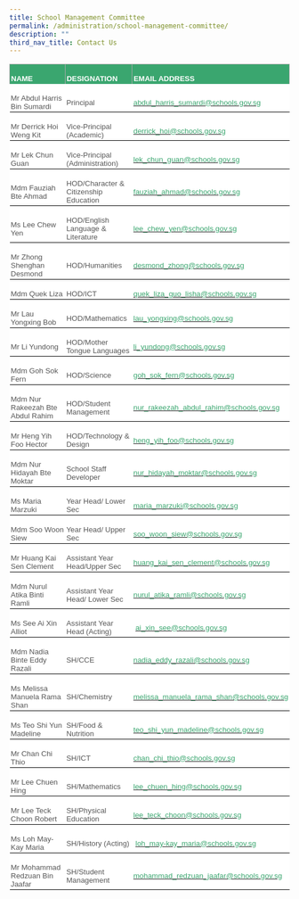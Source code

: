 ```yaml
---
title: School Management Committee
permalink: /administration/school-management-committee/
description: ""
third_nav_title: Contact Us
---
```


<table class="MsoNormalTable" border="1" cellspacing="0" cellpadding="0" width="605" style="background:white;border-collapse:collapse;mso-table-layout-alt:fixed;
 border:none;mso-border-alt:solid #AAAAAA .75pt;mso-yfti-tbllook:1184;
 mso-padding-alt:0in 0in 0in 0in"><tbody><tr style="mso-yfti-irow:0;mso-yfti-firstrow:yes"><td width="203" style="width:152.6pt;border:solid #AAAAAA 1.0pt;border-bottom:
  none;mso-border-top-alt:solid #AAAAAA .75pt;mso-border-left-alt:solid #AAAAAA .75pt;
  mso-border-right-alt:solid #AAAAAA .75pt;background:#3AA66F;padding:1.5pt 1.5pt 1.5pt 1.5pt"><p class="MsoNormal" style="margin-bottom:0in;line-height:normal"><b><span style="font-size:10.0pt;font-family:&quot;Arial&quot;,sans-serif;mso-fareast-font-family:
  &quot;Times New Roman&quot;;color:white;text-transform:uppercase">NAME</span></b></p></td><td width="174" style="width:130.5pt;border-top:solid #AAAAAA 1.0pt;border-left:
  none;border-bottom:none;border-right:solid #AAAAAA 1.0pt;mso-border-left-alt:
  solid #AAAAAA .75pt;mso-border-top-alt:solid #AAAAAA .75pt;mso-border-left-alt:
  solid #AAAAAA .75pt;mso-border-right-alt:solid #AAAAAA .75pt;background:#3AA66F;
  padding:1.5pt 1.5pt 1.5pt 1.5pt"><p class="MsoNormal" style="margin-bottom:0in;line-height:normal"><b><span style="font-size:10.0pt;font-family:&quot;Arial&quot;,sans-serif;mso-fareast-font-family:
  &quot;Times New Roman&quot;;color:white;text-transform:uppercase">DESIGNATION</span></b></p></td><td width="228" style="width:171.0pt;border-top:solid #AAAAAA 1.0pt;border-left:
  none;border-bottom:none;border-right:solid #AAAAAA 1.0pt;mso-border-left-alt:
  solid #AAAAAA .75pt;mso-border-top-alt:solid #AAAAAA .75pt;mso-border-left-alt:
  solid #AAAAAA .75pt;mso-border-right-alt:solid #AAAAAA .75pt;background:#3AA66F;
  padding:1.5pt 1.5pt 1.5pt 1.5pt"><p class="MsoNormal" style="margin-bottom:0in;line-height:normal"><b><span style="font-size:10.0pt;font-family:&quot;Arial&quot;,sans-serif;mso-fareast-font-family:
  &quot;Times New Roman&quot;;color:white;text-transform:uppercase">EMAIL ADDRESS</span></b></p></td></tr><tr style="mso-yfti-irow:1"><td width="203" style="width:152.6pt;border:none;border-bottom:solid black 1.0pt;
  mso-border-bottom-alt:solid black .5pt;padding:1.5pt 1.5pt 1.5pt 1.5pt"><p class="MsoNormal" style="margin-bottom:0in;line-height:normal"><span style="font-size:10.0pt;font-family:&quot;Arial&quot;,sans-serif;mso-fareast-font-family:
  &quot;Times New Roman&quot;;color:#565656">Mr Abdul Harris Bin Sumardi</span></p></td><td width="174" style="width:130.5pt;border:none;border-bottom:solid black 1.0pt;
  mso-border-bottom-alt:solid black .5pt;padding:1.5pt 1.5pt 1.5pt 1.5pt"><p class="MsoNormal" style="margin-bottom:0in;line-height:normal"><span style="font-size:10.0pt;font-family:&quot;Arial&quot;,sans-serif;mso-fareast-font-family:
  &quot;Times New Roman&quot;;color:#565656">Principal</span></p></td><td width="228" style="width:171.0pt;border:none;border-bottom:solid black 1.0pt;
  mso-border-bottom-alt:solid black .5pt;padding:1.5pt 1.5pt 1.5pt 1.5pt"><p class="MsoNormal" style="margin-bottom:0in;line-height:normal"><span style="color:black;mso-color-alt:windowtext"><a href="mailto:abdul_harris_sumardi@schools.gov.sg"><span style="font-size:
  10.0pt;font-family:&quot;Arial&quot;,sans-serif;mso-fareast-font-family:&quot;Times New Roman&quot;;
  color:#3AA66F">abdul_harris_sumardi@schools.gov.sg</span></a></span><span style="font-size:10.0pt;font-family:&quot;Arial&quot;,sans-serif;mso-fareast-font-family:
  &quot;Times New Roman&quot;;color:#565656"></span></p></td></tr><tr style="mso-yfti-irow:2"><td width="203" style="width:152.6pt;border:none;border-bottom:solid black 1.0pt;
  mso-border-top-alt:solid black .5pt;mso-border-top-alt:solid black .5pt;
  mso-border-bottom-alt:solid black .5pt;padding:1.5pt 1.5pt 1.5pt 1.5pt"><p class="MsoNormal" style="margin-bottom:0in;line-height:normal"><span style="font-size:10.0pt;font-family:&quot;Arial&quot;,sans-serif;mso-fareast-font-family:
  &quot;Times New Roman&quot;;color:#565656">Mr Derrick Hoi Weng Kit&nbsp;</span></p></td><td width="174" style="width:130.5pt;border:none;border-bottom:solid black 1.0pt;
  mso-border-top-alt:solid black .5pt;mso-border-top-alt:solid black .5pt;
  mso-border-bottom-alt:solid black .5pt;padding:1.5pt 1.5pt 1.5pt 1.5pt"><p class="MsoNormal" style="margin-bottom:0in;line-height:normal"><span style="font-size:10.0pt;font-family:&quot;Arial&quot;,sans-serif;mso-fareast-font-family:
  &quot;Times New Roman&quot;;color:#565656">Vice-Principal (Academic)</span></p></td><td width="228" style="width:171.0pt;border:none;border-bottom:solid black 1.0pt;
  mso-border-top-alt:solid black .5pt;mso-border-top-alt:solid black .5pt;
  mso-border-bottom-alt:solid black .5pt;padding:1.5pt 1.5pt 1.5pt 1.5pt"><p class="MsoNormal" style="margin-bottom:0in;line-height:normal"><span style="color:black;mso-color-alt:windowtext"><a href="mailto:derrick_hoi@schools.gov.sg"><span style="font-size:10.0pt;
  font-family:&quot;Arial&quot;,sans-serif;mso-fareast-font-family:&quot;Times New Roman&quot;;
  color:#3AA66F">derrick_hoi@schools.gov.sg</span></a></span><span style="font-size:10.0pt;font-family:&quot;Arial&quot;,sans-serif;mso-fareast-font-family:
  &quot;Times New Roman&quot;;color:#565656">&nbsp;</span></p></td></tr><tr style="mso-yfti-irow:3"><td width="203" style="width:152.6pt;border:none;border-bottom:solid black 1.0pt;
  mso-border-top-alt:solid black .5pt;mso-border-top-alt:solid black .5pt;
  mso-border-bottom-alt:solid black .5pt;padding:1.5pt 1.5pt 1.5pt 1.5pt"><p class="MsoNormal" style="margin-bottom:0in;line-height:normal"><span style="font-size:10.0pt;font-family:&quot;Arial&quot;,sans-serif;mso-fareast-font-family:
  &quot;Times New Roman&quot;;color:#565656">Mr Lek Chun Guan&nbsp;</span></p></td><td width="174" style="width:130.5pt;border:none;border-bottom:solid black 1.0pt;
  mso-border-top-alt:solid black .5pt;mso-border-top-alt:solid black .5pt;
  mso-border-bottom-alt:solid black .5pt;padding:1.5pt 1.5pt 1.5pt 1.5pt"><p class="MsoNormal" style="margin-bottom:0in;line-height:normal"><span style="font-size:10.0pt;font-family:&quot;Arial&quot;,sans-serif;mso-fareast-font-family:
  &quot;Times New Roman&quot;;color:#565656">Vice-Principal (Administration)</span></p></td><td width="228" style="width:171.0pt;border:none;border-bottom:solid black 1.0pt;
  mso-border-top-alt:solid black .5pt;mso-border-top-alt:solid black .5pt;
  mso-border-bottom-alt:solid black .5pt;padding:1.5pt 1.5pt 1.5pt 1.5pt"><p class="MsoNormal" style="margin-bottom:0in;line-height:normal"><span style="color:black;mso-color-alt:windowtext"><a href="mailto:lek_chun_guan@schools.gov.sg"><span style="font-size:10.0pt;
  font-family:&quot;Arial&quot;,sans-serif;mso-fareast-font-family:&quot;Times New Roman&quot;;
  color:#3AA66F">lek_chun_guan@schools.gov.sg</span></a></span><span style="font-size:10.0pt;font-family:&quot;Arial&quot;,sans-serif;mso-fareast-font-family:
  &quot;Times New Roman&quot;;color:#565656"></span></p></td></tr><tr style="mso-yfti-irow:4"><td width="203" style="width:152.6pt;border:none;border-bottom:solid black 1.0pt;
  mso-border-top-alt:solid black .5pt;mso-border-top-alt:solid black .5pt;
  mso-border-bottom-alt:solid black .5pt;padding:1.5pt 1.5pt 1.5pt 1.5pt"><p class="MsoNormal" style="margin-bottom:0in;line-height:normal"><span style="font-size:10.0pt;font-family:&quot;Arial&quot;,sans-serif;mso-fareast-font-family:
  &quot;Times New Roman&quot;;color:#565656">Mdm Fauziah Bte Ahmad</span></p></td><td width="174" style="width:130.5pt;border:none;border-bottom:solid black 1.0pt;
  mso-border-top-alt:solid black .5pt;mso-border-top-alt:solid black .5pt;
  mso-border-bottom-alt:solid black .5pt;padding:1.5pt 1.5pt 1.5pt 1.5pt"><p class="MsoNormal" style="margin-bottom:0in;line-height:normal"><span style="font-size:10.0pt;font-family:&quot;Arial&quot;,sans-serif;mso-fareast-font-family:
  &quot;Times New Roman&quot;;color:#565656">HOD/Character &amp; Citizenship Education</span></p></td><td width="228" style="width:171.0pt;border:none;border-bottom:solid black 1.0pt;
  mso-border-top-alt:solid black .5pt;mso-border-top-alt:solid black .5pt;
  mso-border-bottom-alt:solid black .5pt;padding:1.5pt 1.5pt 1.5pt 1.5pt"><p class="MsoNormal" style="margin-bottom:0in;line-height:normal"><span style="color:black;mso-color-alt:windowtext"><a href="mailto:fauziah_ahmad@schools.gov.sg"><span style="font-size:10.0pt;
  font-family:&quot;Arial&quot;,sans-serif;mso-fareast-font-family:&quot;Times New Roman&quot;;
  color:#3AA66F">fauziah_ahmad@schools.gov.sg</span></a></span><span style="font-size:10.0pt;font-family:&quot;Arial&quot;,sans-serif;mso-fareast-font-family:
  &quot;Times New Roman&quot;;color:#565656"></span></p></td></tr><tr style="mso-yfti-irow:5"><td width="203" style="width:152.6pt;border:none;border-bottom:solid black 1.0pt;
  mso-border-top-alt:solid black .5pt;mso-border-top-alt:solid black .5pt;
  mso-border-bottom-alt:solid black .5pt;padding:1.5pt 1.5pt 1.5pt 1.5pt"><p class="MsoNormal" style="margin-bottom:0in;line-height:normal"><span style="font-size:10.0pt;font-family:&quot;Arial&quot;,sans-serif;mso-fareast-font-family:
  &quot;Times New Roman&quot;;color:#565656">Ms Lee Chew Yen</span></p></td><td width="174" style="width:130.5pt;border:none;border-bottom:solid black 1.0pt;
  mso-border-top-alt:solid black .5pt;mso-border-top-alt:solid black .5pt;
  mso-border-bottom-alt:solid black .5pt;padding:1.5pt 1.5pt 1.5pt 1.5pt"><p class="MsoNormal" style="margin-bottom:0in;line-height:normal"><span style="font-size:10.0pt;font-family:&quot;Arial&quot;,sans-serif;mso-fareast-font-family:
  &quot;Times New Roman&quot;;color:#565656">HOD/English Language &amp; Literature</span></p></td><td width="228" style="width:171.0pt;border:none;border-bottom:solid black 1.0pt;
  mso-border-top-alt:solid black .5pt;mso-border-top-alt:solid black .5pt;
  mso-border-bottom-alt:solid black .5pt;padding:1.5pt 1.5pt 1.5pt 1.5pt"><p class="MsoNormal" style="margin-bottom:0in;line-height:normal"><span style="color:black;mso-color-alt:windowtext"><a href="mailto:lee_chew_yen@schools.gov.sg"><span style="font-size:10.0pt;
  font-family:&quot;Arial&quot;,sans-serif;mso-fareast-font-family:&quot;Times New Roman&quot;;
  color:#3AA66F">lee_chew_yen@schools.gov.sg</span></a></span><span style="font-size:10.0pt;font-family:&quot;Arial&quot;,sans-serif;mso-fareast-font-family:
  &quot;Times New Roman&quot;;color:#565656"></span></p></td></tr><tr style="mso-yfti-irow:6"><td width="203" style="width:152.6pt;border:none;border-bottom:solid black 1.0pt;
  mso-border-top-alt:solid black .5pt;mso-border-top-alt:solid black .5pt;
  mso-border-bottom-alt:solid black .5pt;padding:1.5pt 1.5pt 1.5pt 1.5pt"><p class="MsoNormal" style="margin-bottom:0in;line-height:normal"><span style="font-size:10.0pt;font-family:&quot;Arial&quot;,sans-serif;mso-fareast-font-family:
  &quot;Times New Roman&quot;;color:#565656">Mr Zhong Shenghan Desmond</span></p></td><td width="174" style="width:130.5pt;border:none;border-bottom:solid black 1.0pt;
  mso-border-top-alt:solid black .5pt;mso-border-top-alt:solid black .5pt;
  mso-border-bottom-alt:solid black .5pt;padding:1.5pt 1.5pt 1.5pt 1.5pt"><p class="MsoNormal" style="margin-bottom:0in;line-height:normal"><span style="font-size:10.0pt;font-family:&quot;Arial&quot;,sans-serif;mso-fareast-font-family:
  &quot;Times New Roman&quot;;color:#565656">HOD/Humanities</span></p></td><td width="228" style="width:171.0pt;border:none;border-bottom:solid black 1.0pt;
  mso-border-top-alt:solid black .5pt;mso-border-top-alt:solid black .5pt;
  mso-border-bottom-alt:solid black .5pt;padding:1.5pt 1.5pt 1.5pt 1.5pt"><p class="MsoNormal" style="margin-bottom:0in;line-height:normal"><span style="color:black;mso-color-alt:windowtext"><a href="mailto:desmond_zhong@schools.gov.sg"><span style="font-size:10.0pt;
  font-family:&quot;Arial&quot;,sans-serif;mso-fareast-font-family:&quot;Times New Roman&quot;;
  color:#3AA66F">desmond_zhong@schools.gov.sg</span></a></span><span style="font-size:10.0pt;font-family:&quot;Arial&quot;,sans-serif;mso-fareast-font-family:
  &quot;Times New Roman&quot;;color:#565656"></span></p></td></tr><tr style="mso-yfti-irow:7"><td width="203" style="width:152.6pt;border:none;border-bottom:solid black 1.0pt;
  mso-border-top-alt:solid black .5pt;mso-border-top-alt:solid black .5pt;
  mso-border-bottom-alt:solid black .5pt;padding:1.5pt 1.5pt 1.5pt 1.5pt"><p class="MsoNormal" style="margin-bottom:0in;line-height:normal"><span style="font-size:10.0pt;font-family:&quot;Arial&quot;,sans-serif;mso-fareast-font-family:
  &quot;Times New Roman&quot;;color:#565656">Mdm Quek Liza</span></p></td><td width="174" style="width:130.5pt;border:none;border-bottom:solid black 1.0pt;
  mso-border-top-alt:solid black .5pt;mso-border-top-alt:solid black .5pt;
  mso-border-bottom-alt:solid black .5pt;padding:1.5pt 1.5pt 1.5pt 1.5pt"><p class="MsoNormal" style="margin-bottom:0in;line-height:normal"><span style="font-size:10.0pt;font-family:&quot;Arial&quot;,sans-serif;mso-fareast-font-family:
  &quot;Times New Roman&quot;;color:#565656">HOD/ICT</span></p></td><td width="228" style="width:171.0pt;border:none;border-bottom:solid black 1.0pt;
  mso-border-top-alt:solid black .5pt;mso-border-top-alt:solid black .5pt;
  mso-border-bottom-alt:solid black .5pt;padding:1.5pt 1.5pt 1.5pt 1.5pt"><p class="MsoNormal" style="margin-bottom:0in;line-height:normal"><span style="color:black;mso-color-alt:windowtext"><a href="mailto:quek_liza_guo_lisha@schools.gov.sg"><span style="font-size:10.0pt;
  font-family:&quot;Arial&quot;,sans-serif;mso-fareast-font-family:&quot;Times New Roman&quot;;
  color:#3AA66F">quek_liza_guo_lisha@schools.gov.sg</span></a></span><span style="font-size:10.0pt;font-family:&quot;Arial&quot;,sans-serif;mso-fareast-font-family:
  &quot;Times New Roman&quot;;color:#565656"></span></p></td></tr><tr style="mso-yfti-irow:8"><td width="203" style="width:152.6pt;border:none;border-bottom:solid black 1.0pt;
  mso-border-top-alt:solid black .5pt;mso-border-top-alt:solid black .5pt;
  mso-border-bottom-alt:solid black .5pt;padding:1.5pt 1.5pt 1.5pt 1.5pt"><p class="MsoNormal" style="margin-bottom:0in;line-height:normal"><span style="font-size:10.0pt;font-family:&quot;Arial&quot;,sans-serif;mso-fareast-font-family:
  &quot;Times New Roman&quot;;color:#565656">Mr Lau Yongxing&nbsp;Bob</span></p></td><td width="174" style="width:130.5pt;border:none;border-bottom:solid black 1.0pt;
  mso-border-top-alt:solid black .5pt;mso-border-top-alt:solid black .5pt;
  mso-border-bottom-alt:solid black .5pt;padding:1.5pt 1.5pt 1.5pt 1.5pt"><p class="MsoNormal" style="margin-bottom:0in;line-height:normal"><span style="font-size:10.0pt;font-family:&quot;Arial&quot;,sans-serif;mso-fareast-font-family:
  &quot;Times New Roman&quot;;color:#565656">HOD/Mathematics</span></p></td><td width="228" style="width:171.0pt;border:none;border-bottom:solid black 1.0pt;
  mso-border-top-alt:solid black .5pt;mso-border-top-alt:solid black .5pt;
  mso-border-bottom-alt:solid black .5pt;padding:1.5pt 1.5pt 1.5pt 1.5pt"><p class="MsoNormal" style="margin-bottom:0in;line-height:normal"><span style="color:black;mso-color-alt:windowtext"><a href="mailto:lau_yongxing@schools.gov.sg"><span style="font-size:10.0pt;
  font-family:&quot;Arial&quot;,sans-serif;mso-fareast-font-family:&quot;Times New Roman&quot;;
  color:#3AA66F">lau_yongxing@schools.gov.sg</span></a></span><span style="font-size:10.0pt;font-family:&quot;Arial&quot;,sans-serif;mso-fareast-font-family:
  &quot;Times New Roman&quot;;color:#565656"></span></p></td></tr><tr style="mso-yfti-irow:9"><td width="203" style="width:152.6pt;border:none;border-bottom:solid black 1.0pt;
  mso-border-top-alt:solid black .5pt;mso-border-top-alt:solid black .5pt;
  mso-border-bottom-alt:solid black .5pt;padding:1.5pt 1.5pt 1.5pt 1.5pt"><p class="MsoNormal" style="margin-bottom:0in;line-height:normal"><span style="font-size:10.0pt;font-family:&quot;Arial&quot;,sans-serif;mso-fareast-font-family:
  &quot;Times New Roman&quot;;color:#565656">Mr Li Yundong</span></p></td><td width="174" style="width:130.5pt;border:none;border-bottom:solid black 1.0pt;
  mso-border-top-alt:solid black .5pt;mso-border-top-alt:solid black .5pt;
  mso-border-bottom-alt:solid black .5pt;padding:1.5pt 1.5pt 1.5pt 1.5pt"><p class="MsoNormal" style="margin-bottom:0in;line-height:normal"><span style="font-size:10.0pt;font-family:&quot;Arial&quot;,sans-serif;mso-fareast-font-family:
  &quot;Times New Roman&quot;;color:#565656">HOD/Mother Tongue Languages</span></p></td><td width="228" style="width:171.0pt;border:none;border-bottom:solid black 1.0pt;
  mso-border-top-alt:solid black .5pt;mso-border-top-alt:solid black .5pt;
  mso-border-bottom-alt:solid black .5pt;padding:1.5pt 1.5pt 1.5pt 1.5pt"><p class="MsoNormal" style="margin-bottom:0in;line-height:normal"><span style="color:black;mso-color-alt:windowtext"><a href="mailto:li_yundong@schools.gov.sg"><span style="font-size:10.0pt;
  font-family:&quot;Arial&quot;,sans-serif;mso-fareast-font-family:&quot;Times New Roman&quot;;
  color:#3AA66F">li_yundong@schools.gov.sg</span></a></span><span style="font-size:10.0pt;font-family:&quot;Arial&quot;,sans-serif;mso-fareast-font-family:
  &quot;Times New Roman&quot;;color:#565656"></span></p></td></tr><tr style="mso-yfti-irow:10"><td width="203" style="width:152.6pt;border:none;border-bottom:solid black 1.0pt;
  mso-border-top-alt:solid black .5pt;mso-border-top-alt:solid black .5pt;
  mso-border-bottom-alt:solid black .5pt;padding:1.5pt 1.5pt 1.5pt 1.5pt"><p class="MsoNormal" style="margin-bottom:0in;line-height:normal"><span style="font-size:10.0pt;font-family:&quot;Arial&quot;,sans-serif;mso-fareast-font-family:
  &quot;Times New Roman&quot;;color:#565656">Mdm Goh Sok Fern</span></p></td><td width="174" style="width:130.5pt;border:none;border-bottom:solid black 1.0pt;
  mso-border-top-alt:solid black .5pt;mso-border-top-alt:solid black .5pt;
  mso-border-bottom-alt:solid black .5pt;padding:1.5pt 1.5pt 1.5pt 1.5pt"><p class="MsoNormal" style="margin-bottom:0in;line-height:normal"><span style="font-size:10.0pt;font-family:&quot;Arial&quot;,sans-serif;mso-fareast-font-family:
  &quot;Times New Roman&quot;;color:#565656">HOD/Science</span></p></td><td width="228" style="width:171.0pt;border:none;border-bottom:solid black 1.0pt;
  mso-border-top-alt:solid black .5pt;mso-border-top-alt:solid black .5pt;
  mso-border-bottom-alt:solid black .5pt;padding:1.5pt 1.5pt 1.5pt 1.5pt"><p class="MsoNormal" style="margin-bottom:0in;line-height:normal"><span style="color:black;mso-color-alt:windowtext"><a href="mailto:goh_sok_fern@schools.gov.sg"><span style="font-size:10.0pt;
  font-family:&quot;Arial&quot;,sans-serif;mso-fareast-font-family:&quot;Times New Roman&quot;;
  color:#3AA66F">goh_sok_fern@schools.gov.sg</span></a></span><span style="font-size:10.0pt;font-family:&quot;Arial&quot;,sans-serif;mso-fareast-font-family:
  &quot;Times New Roman&quot;;color:#565656"></span></p></td></tr><tr style="mso-yfti-irow:11"><td width="203" style="width:152.6pt;border:none;border-bottom:solid black 1.0pt;
  mso-border-top-alt:solid black .5pt;mso-border-top-alt:solid black .5pt;
  mso-border-bottom-alt:solid black .5pt;padding:1.5pt 1.5pt 1.5pt 1.5pt"><p class="MsoNormal" style="margin-bottom:0in;line-height:normal"><span style="font-size:10.0pt;font-family:&quot;Arial&quot;,sans-serif;mso-fareast-font-family:
  &quot;Times New Roman&quot;;color:#565656">Mdm Nur Rakeezah Bte Abdul Rahim</span></p></td><td width="174" style="width:130.5pt;border:none;border-bottom:solid black 1.0pt;
  mso-border-top-alt:solid black .5pt;mso-border-top-alt:solid black .5pt;
  mso-border-bottom-alt:solid black .5pt;padding:1.5pt 1.5pt 1.5pt 1.5pt"><p class="MsoNormal" style="margin-bottom:0in;line-height:normal"><span style="font-size:10.0pt;font-family:&quot;Arial&quot;,sans-serif;mso-fareast-font-family:
  &quot;Times New Roman&quot;;color:#565656">HOD/Student Management</span></p></td><td width="228" style="width:171.0pt;border:none;border-bottom:solid black 1.0pt;
  mso-border-top-alt:solid black .5pt;mso-border-top-alt:solid black .5pt;
  mso-border-bottom-alt:solid black .5pt;padding:1.5pt 1.5pt 1.5pt 1.5pt"><p class="MsoNormal" style="margin-bottom:0in;line-height:normal"><span style="color:black;mso-color-alt:windowtext"><a href="mailto:nur_rakeezah_abdul_rahim@schools.gov.sg"><span style="font-size:
  10.0pt;font-family:&quot;Arial&quot;,sans-serif;mso-fareast-font-family:&quot;Times New Roman&quot;;
  color:#3AA66F">nur_rakeezah_abdul_rahim@schools.gov.sg</span></a></span><span style="font-size:10.0pt;font-family:&quot;Arial&quot;,sans-serif;mso-fareast-font-family:
  &quot;Times New Roman&quot;;color:#565656"></span></p></td></tr><tr style="mso-yfti-irow:12"><td width="203" style="width:152.6pt;border:none;border-bottom:solid black 1.0pt;
  mso-border-top-alt:solid black .5pt;mso-border-top-alt:solid black .5pt;
  mso-border-bottom-alt:solid black .5pt;padding:1.5pt 1.5pt 1.5pt 1.5pt"><p class="MsoNormal" style="margin-bottom:0in;line-height:normal"><span style="font-size:10.0pt;font-family:&quot;Arial&quot;,sans-serif;mso-fareast-font-family:
  &quot;Times New Roman&quot;;color:#565656">Mr Heng Yih Foo Hector</span></p></td><td width="174" style="width:130.5pt;border:none;border-bottom:solid black 1.0pt;
  mso-border-top-alt:solid black .5pt;mso-border-top-alt:solid black .5pt;
  mso-border-bottom-alt:solid black .5pt;padding:1.5pt 1.5pt 1.5pt 1.5pt"><p class="MsoNormal" style="margin-bottom:0in;line-height:normal"><span style="font-size:10.0pt;font-family:&quot;Arial&quot;,sans-serif;mso-fareast-font-family:
  &quot;Times New Roman&quot;;color:#565656">HOD/Technology &amp; Design</span></p></td><td width="228" style="width:171.0pt;border:none;border-bottom:solid black 1.0pt;
  mso-border-top-alt:solid black .5pt;mso-border-top-alt:solid black .5pt;
  mso-border-bottom-alt:solid black .5pt;padding:1.5pt 1.5pt 1.5pt 1.5pt"><p class="MsoNormal" style="margin-bottom:0in;line-height:normal"><span style="color:black;mso-color-alt:windowtext"><a href="mailto:heng_yih_foo@schools.gov.sg"><span style="font-size:10.0pt;
  font-family:&quot;Arial&quot;,sans-serif;mso-fareast-font-family:&quot;Times New Roman&quot;;
  color:#3AA66F">heng_yih_foo@schools.gov.sg</span></a></span><span style="font-size:10.0pt;font-family:&quot;Arial&quot;,sans-serif;mso-fareast-font-family:
  &quot;Times New Roman&quot;;color:#565656"></span></p></td></tr><tr style="mso-yfti-irow:13"><td width="203" style="width:152.6pt;border:none;border-bottom:solid black 1.0pt;
  mso-border-top-alt:solid black .5pt;mso-border-top-alt:solid black .5pt;
  mso-border-bottom-alt:solid black .5pt;padding:1.5pt 1.5pt 1.5pt 1.5pt"><p class="MsoNormal" style="margin-bottom:0in;line-height:normal"><span style="font-size:10.0pt;font-family:&quot;Arial&quot;,sans-serif;mso-fareast-font-family:
  &quot;Times New Roman&quot;;color:#565656">Mdm Nur Hidayah Bte Moktar&nbsp;</span></p></td><td width="174" style="width:130.5pt;border:none;border-bottom:solid black 1.0pt;
  mso-border-top-alt:solid black .5pt;mso-border-top-alt:solid black .5pt;
  mso-border-bottom-alt:solid black .5pt;padding:1.5pt 1.5pt 1.5pt 1.5pt"><p class="MsoNormal" style="margin-bottom:0in;line-height:normal"><span style="font-size:10.0pt;font-family:&quot;Arial&quot;,sans-serif;mso-fareast-font-family:
  &quot;Times New Roman&quot;;color:#565656">School Staff Developer</span></p></td><td width="228" style="width:171.0pt;border:none;border-bottom:solid black 1.0pt;
  mso-border-top-alt:solid black .5pt;mso-border-top-alt:solid black .5pt;
  mso-border-bottom-alt:solid black .5pt;padding:1.5pt 1.5pt 1.5pt 1.5pt"><p class="MsoNormal" style="margin-bottom:0in;line-height:normal"><span style="color:black;mso-color-alt:windowtext"><a href="mailto:nur_hidayah_moktar@schools.gov.sg"><span style="font-size:10.0pt;
  font-family:&quot;Arial&quot;,sans-serif;mso-fareast-font-family:&quot;Times New Roman&quot;;
  color:#3AA66F">nur_hidayah_moktar@schools.gov.sg</span></a></span><span style="font-size:10.0pt;font-family:&quot;Arial&quot;,sans-serif;mso-fareast-font-family:
  &quot;Times New Roman&quot;;color:#565656">&nbsp;</span></p></td></tr><tr style="mso-yfti-irow:14"><td width="203" style="width:152.6pt;border:none;border-bottom:solid black 1.0pt;
  mso-border-top-alt:solid black .5pt;mso-border-top-alt:solid black .5pt;
  mso-border-bottom-alt:solid black .5pt;padding:1.5pt 1.5pt 1.5pt 1.5pt"><p class="MsoNormal" style="margin-bottom:0in;line-height:normal"><span style="font-size:10.0pt;font-family:&quot;Arial&quot;,sans-serif;mso-fareast-font-family:
  &quot;Times New Roman&quot;;color:#565656">Ms Maria Marzuki</span></p></td><td width="174" style="width:130.5pt;border:none;border-bottom:solid black 1.0pt;
  mso-border-top-alt:solid black .5pt;mso-border-top-alt:solid black .5pt;
  mso-border-bottom-alt:solid black .5pt;padding:1.5pt 1.5pt 1.5pt 1.5pt"><p class="MsoNormal" style="margin-bottom:0in;line-height:normal"><span style="font-size:10.0pt;font-family:&quot;Arial&quot;,sans-serif;mso-fareast-font-family:
  &quot;Times New Roman&quot;;color:#565656">Year Head/ Lower Sec</span></p></td><td width="228" style="width:171.0pt;border:none;border-bottom:solid black 1.0pt;
  mso-border-top-alt:solid black .5pt;mso-border-top-alt:solid black .5pt;
  mso-border-bottom-alt:solid black .5pt;padding:1.5pt 1.5pt 1.5pt 1.5pt"><p class="MsoNormal" style="margin-bottom:0in;line-height:normal"><span style="color:black;mso-color-alt:windowtext"><a href="mailto:maria_marzuki@schools.gov.sg"><span style="font-size:10.0pt;
  font-family:&quot;Arial&quot;,sans-serif;mso-fareast-font-family:&quot;Times New Roman&quot;;
  color:#3AA66F">maria_marzuki@schools.gov.sg</span></a></span><span style="font-size:10.0pt;font-family:&quot;Arial&quot;,sans-serif;mso-fareast-font-family:
  &quot;Times New Roman&quot;;color:#565656"></span></p></td></tr><tr style="mso-yfti-irow:15"><td width="203" style="width:152.6pt;border:none;border-bottom:solid black 1.0pt;
  mso-border-top-alt:solid black .5pt;mso-border-top-alt:solid black .5pt;
  mso-border-bottom-alt:solid black .5pt;padding:1.5pt 1.5pt 1.5pt 1.5pt"><p class="MsoNormal" style="margin-bottom:0in;line-height:normal"><span style="font-size:10.0pt;font-family:&quot;Arial&quot;,sans-serif;mso-fareast-font-family:
  &quot;Times New Roman&quot;;color:#565656">Mdm Soo Woon Siew</span></p></td><td width="174" style="width:130.5pt;border:none;border-bottom:solid black 1.0pt;
  mso-border-top-alt:solid black .5pt;mso-border-top-alt:solid black .5pt;
  mso-border-bottom-alt:solid black .5pt;padding:1.5pt 1.5pt 1.5pt 1.5pt"><p class="MsoNormal" style="margin-bottom:0in;line-height:normal"><span style="font-size:10.0pt;font-family:&quot;Arial&quot;,sans-serif;mso-fareast-font-family:
  &quot;Times New Roman&quot;;color:#565656">Year Head/ Upper Sec</span></p></td><td width="228" style="width:171.0pt;border:none;border-bottom:solid black 1.0pt;
  mso-border-top-alt:solid black .5pt;mso-border-top-alt:solid black .5pt;
  mso-border-bottom-alt:solid black .5pt;padding:1.5pt 1.5pt 1.5pt 1.5pt"><p class="MsoNormal" style="margin-bottom:0in;line-height:normal"><span style="color:black;mso-color-alt:windowtext"><a href="mailto:soo_woon_siew@schools.gov.sg"><span style="font-size:10.0pt;
  font-family:&quot;Arial&quot;,sans-serif;mso-fareast-font-family:&quot;Times New Roman&quot;;
  color:#3AA66F">soo_woon_siew@schools.gov.sg</span></a></span><span style="font-size:10.0pt;font-family:&quot;Arial&quot;,sans-serif;mso-fareast-font-family:
  &quot;Times New Roman&quot;;color:#565656"></span></p></td></tr><tr style="mso-yfti-irow:16"><td width="203" style="width:152.6pt;border:none;border-bottom:solid black 1.0pt;
  mso-border-top-alt:solid black .5pt;mso-border-top-alt:solid black .5pt;
  mso-border-bottom-alt:solid black .5pt;padding:1.5pt 1.5pt 1.5pt 1.5pt"><p class="MsoNormal" style="margin-bottom:0in;line-height:normal"><span style="font-size:10.0pt;font-family:&quot;Arial&quot;,sans-serif;mso-fareast-font-family:
  &quot;Times New Roman&quot;;color:#565656">Mr Huang Kai Sen Clement</span></p></td><td width="174" style="width:130.5pt;border:none;border-bottom:solid black 1.0pt;
  mso-border-top-alt:solid black .5pt;mso-border-top-alt:solid black .5pt;
  mso-border-bottom-alt:solid black .5pt;padding:1.5pt 1.5pt 1.5pt 1.5pt"><p class="MsoNormal" style="margin-bottom:0in;line-height:normal"><span style="font-size:10.0pt;font-family:&quot;Arial&quot;,sans-serif;mso-fareast-font-family:
  &quot;Times New Roman&quot;;color:#565656">Assistant Year Head/Upper Sec</span></p></td><td width="228" style="width:171.0pt;border:none;border-bottom:solid black 1.0pt;
  mso-border-top-alt:solid black .5pt;mso-border-top-alt:solid black .5pt;
  mso-border-bottom-alt:solid black .5pt;padding:1.5pt 1.5pt 1.5pt 1.5pt"><p class="MsoNormal" style="margin-bottom:0in;line-height:normal"><span style="color:black;mso-color-alt:windowtext"><a href="mailto:huang_kai_sen_clement@schools.gov.sg"><span style="font-size:
  10.0pt;font-family:&quot;Arial&quot;,sans-serif;mso-fareast-font-family:&quot;Times New Roman&quot;;
  color:#3AA66F">huang_kai_sen_clement@schools.gov.sg</span></a></span><span style="font-size:10.0pt;font-family:&quot;Arial&quot;,sans-serif;mso-fareast-font-family:
  &quot;Times New Roman&quot;;color:#565656"></span></p></td></tr><tr style="mso-yfti-irow:17"><td width="203" style="width:152.6pt;border:none;border-bottom:solid black 1.0pt;
  mso-border-top-alt:solid black .5pt;mso-border-top-alt:solid black .5pt;
  mso-border-bottom-alt:solid black .5pt;padding:1.5pt 1.5pt 1.5pt 1.5pt"><p class="MsoNormal" style="margin-bottom:0in;line-height:normal"><span style="font-size:10.0pt;font-family:&quot;Arial&quot;,sans-serif;mso-fareast-font-family:
  &quot;Times New Roman&quot;;color:#565656">Mdm Nurul Atika Binti Ramli</span></p></td><td width="174" style="width:130.5pt;border:none;border-bottom:solid black 1.0pt;
  mso-border-top-alt:solid black .5pt;mso-border-top-alt:solid black .5pt;
  mso-border-bottom-alt:solid black .5pt;padding:1.5pt 1.5pt 1.5pt 1.5pt"><p class="MsoNormal" style="margin-bottom:0in;line-height:normal"><span style="font-size:10.0pt;font-family:&quot;Arial&quot;,sans-serif;mso-fareast-font-family:
  &quot;Times New Roman&quot;;color:#565656">Assistant Year Head/ Lower Sec</span></p></td><td width="228" style="width:171.0pt;border:none;border-bottom:solid black 1.0pt;
  mso-border-top-alt:solid black .5pt;mso-border-top-alt:solid black .5pt;
  mso-border-bottom-alt:solid black .5pt;padding:1.5pt 1.5pt 1.5pt 1.5pt"><p class="MsoNormal" style="margin-bottom:0in;line-height:normal"><span style="color:black;mso-color-alt:windowtext"><a href="mailto:nurul_atika_ramli@schools.gov.sg"><span style="font-size:10.0pt;
  font-family:&quot;Arial&quot;,sans-serif;mso-fareast-font-family:&quot;Times New Roman&quot;;
  color:#3AA66F">nurul_atika_ramli@schools.gov.sg</span></a></span><span style="font-size:10.0pt;font-family:&quot;Arial&quot;,sans-serif;mso-fareast-font-family:
  &quot;Times New Roman&quot;;color:#565656"></span></p></td></tr><tr style="mso-yfti-irow:18"><td width="203" style="width:152.6pt;border:none;border-bottom:solid black 1.0pt;
  mso-border-top-alt:solid black .5pt;mso-border-top-alt:solid black .5pt;
  mso-border-bottom-alt:solid black .5pt;padding:1.5pt 1.5pt 1.5pt 1.5pt"><p class="MsoNormal" style="margin-bottom:0in;line-height:normal"><span style="font-size:10.0pt;font-family:&quot;Arial&quot;,sans-serif;mso-fareast-font-family:
  &quot;Times New Roman&quot;;color:#565656">Ms See Ai Xin Alliot</span></p></td><td width="174" style="width:130.5pt;border:none;border-bottom:solid black 1.0pt;
  mso-border-top-alt:solid black .5pt;mso-border-top-alt:solid black .5pt;
  mso-border-bottom-alt:solid black .5pt;padding:1.5pt 1.5pt 1.5pt 1.5pt"><p class="MsoNormal" style="margin-bottom:0in;line-height:normal"><span style="font-size:10.0pt;font-family:&quot;Arial&quot;,sans-serif;mso-fareast-font-family:
  &quot;Times New Roman&quot;;color:#565656">Assistant Year Head (Acting)</span></p></td><td width="228" style="width:171.0pt;border:none;border-bottom:solid black 1.0pt;
  mso-border-top-alt:solid black .5pt;mso-border-top-alt:solid black .5pt;
  mso-border-bottom-alt:solid black .5pt;padding:1.5pt 1.5pt 1.5pt 1.5pt"><p class="MsoNormal" style="margin-bottom:0in;line-height:normal"><span style="font-size:10.0pt;font-family:&quot;Arial&quot;,sans-serif;mso-fareast-font-family:
  &quot;Times New Roman&quot;;color:#565656">&nbsp;</span><span style="color:black;
  mso-color-alt:windowtext"><a href="mailto:ai_xin_see@schools.gov.sg"><span style="font-size:10.0pt;font-family:&quot;Arial&quot;,sans-serif;mso-fareast-font-family:
  &quot;Times New Roman&quot;;color:#3AA66F">ai_xin_see@schools.gov.sg</span></a></span><span style="font-size:10.0pt;font-family:&quot;Arial&quot;,sans-serif;mso-fareast-font-family:
  &quot;Times New Roman&quot;;color:#565656"></span></p></td></tr><tr style="mso-yfti-irow:19"><td width="203" style="width:152.6pt;border:none;border-bottom:solid black 1.0pt;
  mso-border-top-alt:solid black .5pt;mso-border-top-alt:solid black .5pt;
  mso-border-bottom-alt:solid black .5pt;padding:1.5pt 1.5pt 1.5pt 1.5pt"><p class="MsoNormal" style="margin-bottom:0in;line-height:normal"><span style="font-size:10.0pt;font-family:&quot;Arial&quot;,sans-serif;mso-fareast-font-family:
  &quot;Times New Roman&quot;;color:#565656">Mdm Nadia Binte Eddy Razali</span></p></td><td width="174" style="width:130.5pt;border:none;border-bottom:solid black 1.0pt;
  mso-border-top-alt:solid black .5pt;mso-border-top-alt:solid black .5pt;
  mso-border-bottom-alt:solid black .5pt;padding:1.5pt 1.5pt 1.5pt 1.5pt"><p class="MsoNormal" style="margin-bottom:0in;line-height:normal"><span style="font-size:10.0pt;font-family:&quot;Arial&quot;,sans-serif;mso-fareast-font-family:
  &quot;Times New Roman&quot;;color:#565656">SH/CCE</span></p></td><td width="228" style="width:171.0pt;border:none;border-bottom:solid black 1.0pt;
  mso-border-top-alt:solid black .5pt;mso-border-top-alt:solid black .5pt;
  mso-border-bottom-alt:solid black .5pt;padding:1.5pt 1.5pt 1.5pt 1.5pt"><p class="MsoNormal" style="margin-bottom:0in;line-height:normal"><span style="color:black;mso-color-alt:windowtext"><a href="mailto:nadia_eddy_razali@schools.gov.sg"><span style="font-size:10.0pt;
  font-family:&quot;Arial&quot;,sans-serif;mso-fareast-font-family:&quot;Times New Roman&quot;;
  color:#3AA66F">nadia_eddy_razali@schools.gov.sg</span></a></span><span style="font-size:10.0pt;font-family:&quot;Arial&quot;,sans-serif;mso-fareast-font-family:
  &quot;Times New Roman&quot;;color:#565656"></span></p></td></tr><tr style="mso-yfti-irow:20"><td width="203" style="width:152.6pt;border:none;border-bottom:solid black 1.0pt;
  mso-border-top-alt:solid black .5pt;mso-border-top-alt:solid black .5pt;
  mso-border-bottom-alt:solid black .5pt;padding:1.5pt 1.5pt 1.5pt 1.5pt"><p class="MsoNormal" style="margin-bottom:0in;line-height:normal"><span style="font-size:10.0pt;font-family:&quot;Arial&quot;,sans-serif;mso-fareast-font-family:
  &quot;Times New Roman&quot;;color:#565656">Ms Melissa Manuela Rama Shan</span></p></td><td width="174" style="width:130.5pt;border:none;border-bottom:solid black 1.0pt;
  mso-border-top-alt:solid black .5pt;mso-border-top-alt:solid black .5pt;
  mso-border-bottom-alt:solid black .5pt;padding:1.5pt 1.5pt 1.5pt 1.5pt"><p class="MsoNormal" style="margin-bottom:0in;line-height:normal"><span style="font-size:10.0pt;font-family:&quot;Arial&quot;,sans-serif;mso-fareast-font-family:
  &quot;Times New Roman&quot;;color:#565656">SH/Chemistry</span></p></td><td width="228" style="width:171.0pt;border:none;border-bottom:solid black 1.0pt;
  mso-border-top-alt:solid black .5pt;mso-border-top-alt:solid black .5pt;
  mso-border-bottom-alt:solid black .5pt;padding:1.5pt 1.5pt 1.5pt 1.5pt"><p class="MsoNormal" style="margin-bottom:0in;line-height:normal"><span style="color:black;mso-color-alt:windowtext"><a href="mailto:melissa_manuela_rama_shan@schools.gov.sg"><span style="font-size:10.0pt;font-family:&quot;Arial&quot;,sans-serif;mso-fareast-font-family:
  &quot;Times New Roman&quot;;color:#3AA66F">melissa_manuela_rama_shan@schools.gov.sg</span></a></span><span style="font-size:10.0pt;font-family:&quot;Arial&quot;,sans-serif;mso-fareast-font-family:
  &quot;Times New Roman&quot;;color:#565656"></span></p></td></tr><tr style="mso-yfti-irow:21"><td width="203" style="width:152.6pt;border:none;border-bottom:solid black 1.0pt;
  mso-border-top-alt:solid black .5pt;mso-border-top-alt:solid black .5pt;
  mso-border-bottom-alt:solid black .5pt;padding:1.5pt 1.5pt 1.5pt 1.5pt"><p class="MsoNormal" style="margin-bottom:0in;line-height:normal"><span style="font-size:10.0pt;font-family:&quot;Arial&quot;,sans-serif;mso-fareast-font-family:
  &quot;Times New Roman&quot;;color:#565656">Ms Teo Shi Yun Madeline</span></p></td><td width="174" style="width:130.5pt;border:none;border-bottom:solid black 1.0pt;
  mso-border-top-alt:solid black .5pt;mso-border-top-alt:solid black .5pt;
  mso-border-bottom-alt:solid black .5pt;padding:1.5pt 1.5pt 1.5pt 1.5pt"><p class="MsoNormal" style="margin-bottom:0in;line-height:normal"><span style="font-size:10.0pt;font-family:&quot;Arial&quot;,sans-serif;mso-fareast-font-family:
  &quot;Times New Roman&quot;;color:#565656">SH/Food &amp; Nutrition</span></p></td><td width="228" style="width:171.0pt;border:none;border-bottom:solid black 1.0pt;
  mso-border-top-alt:solid black .5pt;mso-border-top-alt:solid black .5pt;
  mso-border-bottom-alt:solid black .5pt;padding:1.5pt 1.5pt 1.5pt 1.5pt"><p class="MsoNormal" style="margin-bottom:0in;line-height:normal"><span style="color:black;mso-color-alt:windowtext"><a href="mailto:teo_shi_yun_madeline@schools.gov.sg"><span style="font-size:
  10.0pt;font-family:&quot;Arial&quot;,sans-serif;mso-fareast-font-family:&quot;Times New Roman&quot;;
  color:#3AA66F">teo_shi_yun_madeline@schools.gov.sg</span></a></span><span style="font-size:10.0pt;font-family:&quot;Arial&quot;,sans-serif;mso-fareast-font-family:
  &quot;Times New Roman&quot;;color:#565656"></span></p></td></tr><tr style="mso-yfti-irow:22"><td width="203" style="width:152.6pt;border:none;border-bottom:solid black 1.0pt;
  mso-border-top-alt:solid black .5pt;mso-border-top-alt:solid black .5pt;
  mso-border-bottom-alt:solid black .5pt;padding:1.5pt 1.5pt 1.5pt 1.5pt"><p class="MsoNormal" style="margin-bottom:0in;line-height:normal"><span style="font-size:10.0pt;font-family:&quot;Arial&quot;,sans-serif;mso-fareast-font-family:
  &quot;Times New Roman&quot;;color:#565656">Mr Chan Chi Thio</span></p></td><td width="174" style="width:130.5pt;border:none;border-bottom:solid black 1.0pt;
  mso-border-top-alt:solid black .5pt;mso-border-top-alt:solid black .5pt;
  mso-border-bottom-alt:solid black .5pt;padding:1.5pt 1.5pt 1.5pt 1.5pt"><p class="MsoNormal" style="margin-bottom:0in;line-height:normal"><span style="font-size:10.0pt;font-family:&quot;Arial&quot;,sans-serif;mso-fareast-font-family:
  &quot;Times New Roman&quot;;color:#565656">SH/ICT</span></p></td><td width="228" style="width:171.0pt;border:none;border-bottom:solid black 1.0pt;
  mso-border-top-alt:solid black .5pt;mso-border-top-alt:solid black .5pt;
  mso-border-bottom-alt:solid black .5pt;padding:1.5pt 1.5pt 1.5pt 1.5pt"><p class="MsoNormal" style="margin-bottom:0in;line-height:normal"><span style="color:black;mso-color-alt:windowtext"><a href="mailto:chan_chi_thio@schools.gov.sg"><span style="font-size:10.0pt;
  font-family:&quot;Arial&quot;,sans-serif;mso-fareast-font-family:&quot;Times New Roman&quot;;
  color:#3AA66F">chan_chi_thio@schools.gov.sg</span></a></span><span style="font-size:10.0pt;font-family:&quot;Arial&quot;,sans-serif;mso-fareast-font-family:
  &quot;Times New Roman&quot;;color:#565656"></span></p></td></tr><tr style="mso-yfti-irow:23"><td width="203" style="width:152.6pt;border:none;border-bottom:solid black 1.0pt;
  mso-border-top-alt:solid black .5pt;mso-border-top-alt:solid black .5pt;
  mso-border-bottom-alt:solid black .5pt;padding:1.5pt 1.5pt 1.5pt 1.5pt"><p class="MsoNormal" style="margin-bottom:0in;line-height:normal"><span style="font-size:10.0pt;font-family:&quot;Arial&quot;,sans-serif;mso-fareast-font-family:
  &quot;Times New Roman&quot;;color:#565656">Mr Lee Chuen Hing&nbsp;</span></p></td><td width="174" style="width:130.5pt;border:none;border-bottom:solid black 1.0pt;
  mso-border-top-alt:solid black .5pt;mso-border-top-alt:solid black .5pt;
  mso-border-bottom-alt:solid black .5pt;padding:1.5pt 1.5pt 1.5pt 1.5pt"><p class="MsoNormal" style="margin-bottom:0in;line-height:normal"><span style="font-size:10.0pt;font-family:&quot;Arial&quot;,sans-serif;mso-fareast-font-family:
  &quot;Times New Roman&quot;;color:#565656">SH/Mathematics&nbsp;</span></p></td><td width="228" style="width:171.0pt;border:none;border-bottom:solid black 1.0pt;
  mso-border-top-alt:solid black .5pt;mso-border-top-alt:solid black .5pt;
  mso-border-bottom-alt:solid black .5pt;padding:1.5pt 1.5pt 1.5pt 1.5pt"><p class="MsoNormal" style="margin-bottom:0in;line-height:normal"><span style="color:black;mso-color-alt:windowtext"><a href="mailto:lee_chuen_hing@schools.gov.sg"><span style="font-size:10.0pt;
  font-family:&quot;Arial&quot;,sans-serif;mso-fareast-font-family:&quot;Times New Roman&quot;;
  color:#3AA66F">lee_chuen_hing@schools.gov.sg</span></a></span><span style="font-size:10.0pt;font-family:&quot;Arial&quot;,sans-serif;mso-fareast-font-family:
  &quot;Times New Roman&quot;;color:#565656"></span></p></td></tr><tr style="mso-yfti-irow:24"><td width="203" style="width:152.6pt;border:none;border-bottom:solid black 1.0pt;
  mso-border-top-alt:solid black .5pt;mso-border-top-alt:solid black .5pt;
  mso-border-bottom-alt:solid black .5pt;padding:1.5pt 1.5pt 1.5pt 1.5pt"><p class="MsoNormal" style="margin-bottom:0in;line-height:normal"><span style="font-size:10.0pt;font-family:&quot;Arial&quot;,sans-serif;mso-fareast-font-family:
  &quot;Times New Roman&quot;;color:#565656">Mr Lee Teck Choon Robert</span></p></td><td width="174" style="width:130.5pt;border:none;border-bottom:solid black 1.0pt;
  mso-border-top-alt:solid black .5pt;mso-border-top-alt:solid black .5pt;
  mso-border-bottom-alt:solid black .5pt;padding:1.5pt 1.5pt 1.5pt 1.5pt"><p class="MsoNormal" style="margin-bottom:0in;line-height:normal"><span style="font-size:10.0pt;font-family:&quot;Arial&quot;,sans-serif;mso-fareast-font-family:
  &quot;Times New Roman&quot;;color:#565656">SH/Physical Education&nbsp;</span></p></td><td width="228" style="width:171.0pt;border:none;border-bottom:solid black 1.0pt;
  mso-border-top-alt:solid black .5pt;mso-border-top-alt:solid black .5pt;
  mso-border-bottom-alt:solid black .5pt;padding:1.5pt 1.5pt 1.5pt 1.5pt"><p class="MsoNormal" style="margin-bottom:0in;line-height:normal"><span style="color:black;mso-color-alt:windowtext"><a href="mailto:lee_teck_choon@schools.gov.sg"><span style="font-size:10.0pt;
  font-family:&quot;Arial&quot;,sans-serif;mso-fareast-font-family:&quot;Times New Roman&quot;;
  color:#3AA66F">lee_teck_choon@schools.gov.sg</span></a></span><span style="font-size:10.0pt;font-family:&quot;Arial&quot;,sans-serif;mso-fareast-font-family:
  &quot;Times New Roman&quot;;color:#565656">&nbsp;</span></p></td></tr><tr style="mso-yfti-irow:25"><td width="203" style="width:152.6pt;border:none;border-bottom:solid black 1.0pt;
  mso-border-top-alt:solid black .5pt;mso-border-top-alt:solid black .5pt;
  mso-border-bottom-alt:solid black .5pt;padding:1.5pt 1.5pt 1.5pt 1.5pt"><p class="MsoNormal" style="margin-bottom:0in;line-height:normal"><span style="font-size:10.0pt;font-family:&quot;Arial&quot;,sans-serif;mso-fareast-font-family:
  &quot;Times New Roman&quot;;color:#565656">Ms Loh May-Kay Maria</span></p></td><td width="174" style="width:130.5pt;border:none;border-bottom:solid black 1.0pt;
  mso-border-top-alt:solid black .5pt;mso-border-top-alt:solid black .5pt;
  mso-border-bottom-alt:solid black .5pt;padding:1.5pt 1.5pt 1.5pt 1.5pt"><p class="MsoNormal" style="margin-bottom:0in;line-height:normal"><span style="font-size:10.0pt;font-family:&quot;Arial&quot;,sans-serif;mso-fareast-font-family:
  &quot;Times New Roman&quot;;color:#565656">SH/History (Acting)</span></p></td><td width="228" style="width:171.0pt;border:none;border-bottom:solid black 1.0pt;
  mso-border-top-alt:solid black .5pt;mso-border-top-alt:solid black .5pt;
  mso-border-bottom-alt:solid black .5pt;padding:1.5pt 1.5pt 1.5pt 1.5pt"><p class="MsoNormal" style="margin-bottom:0in;line-height:normal"><span style="font-size:10.0pt;font-family:&quot;Arial&quot;,sans-serif;mso-fareast-font-family:
  &quot;Times New Roman&quot;;color:#565656">&nbsp;</span><span style="color:black;
  mso-color-alt:windowtext"><a href="mailto:loh_may-kay_maria@schools.gov.sg"><span style="font-size:10.0pt;font-family:&quot;Arial&quot;,sans-serif;mso-fareast-font-family:
  &quot;Times New Roman&quot;;color:#3AA66F">loh_may-kay_maria@schools.gov.sg</span></a></span><span style="font-size:10.0pt;font-family:&quot;Arial&quot;,sans-serif;mso-fareast-font-family:
  &quot;Times New Roman&quot;;color:#565656"></span></p></td></tr><tr style="mso-yfti-irow:26;mso-yfti-lastrow:yes"><td width="203" style="width:152.6pt;border:none;border-bottom:solid windowtext 1.0pt;
  mso-border-top-alt:solid black .5pt;mso-border-top-alt:solid black .5pt;
  mso-border-bottom-alt:solid windowtext .5pt;padding:1.5pt 1.5pt 1.5pt 1.5pt"><p class="MsoNormal" style="margin-bottom:0in;line-height:normal"><span style="font-size:10.0pt;font-family:&quot;Arial&quot;,sans-serif;mso-fareast-font-family:
  &quot;Times New Roman&quot;;color:#565656">Mr Mohammad Redzuan Bin Jaafar</span></p></td><td width="174" style="width:130.5pt;border:none;border-bottom:solid windowtext 1.0pt;
  mso-border-top-alt:solid black .5pt;mso-border-top-alt:solid black .5pt;
  mso-border-bottom-alt:solid windowtext .5pt;padding:1.5pt 1.5pt 1.5pt 1.5pt"><p class="MsoNormal" style="margin-bottom:0in;line-height:normal"><span style="font-size:10.0pt;font-family:&quot;Arial&quot;,sans-serif;mso-fareast-font-family:
  &quot;Times New Roman&quot;;color:#565656">SH/Student Management</span></p></td><td width="228" style="width:171.0pt;border:none;border-bottom:solid windowtext 1.0pt;
  mso-border-top-alt:solid black .5pt;mso-border-top-alt:solid black .5pt;
  mso-border-bottom-alt:solid windowtext .5pt;padding:1.5pt 1.5pt 1.5pt 1.5pt"><p class="MsoNormal" style="margin-bottom:0in;line-height:normal"><span style="color:black;mso-color-alt:windowtext"><a href="mailto:mohammad_redzuan_jaafar@schools.gov.sg"><span style="font-size:
  10.0pt;font-family:&quot;Arial&quot;,sans-serif;mso-fareast-font-family:&quot;Times New Roman&quot;;
  color:#3AA66F">mohammad_redzuan_jaafar@schools.gov.sg</span></a></span><span style="font-size:10.0pt;font-family:&quot;Arial&quot;,sans-serif;mso-fareast-font-family:
  &quot;Times New Roman&quot;;color:#565656"></span></p></td></tr></tbody></table>